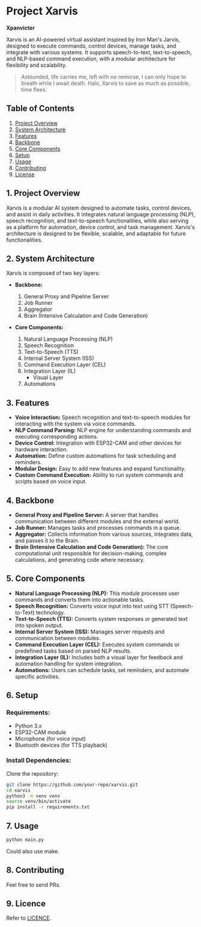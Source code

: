 # Project Xarvis
**Xpanvictor**

Xarvis is an AI-powered virtual assistant inspired by Iron Man's Jarvis, designed to execute commands, control devices, manage tasks, and integrate with various systems. It supports speech-to-text, text-to-speech, and NLP-based command execution, with a modular architecture for flexibility and scalability.

> Astounded, life carries me, left with no remorse, I can only hope to breath while I await death.
Halo, Xarvis to save as much as possible, time flees.


## Table of Contents
1. [Project Overview](#1-project-overview)
2. [System Architecture](#2-system-architecture)
3. [Features](#3-features)
4. [Backbone](#4-backbone)
5. [Core Components](#5-core-components)
6. [Setup](#6-setup)
7. [Usage](#7-usage)
8. [Contributing](#8-contributing)
9. [License](#9-license)

## 1. Project Overview

Xarvis is a modular AI system designed to automate tasks, control devices, and assist in daily activities. It integrates natural language processing (NLP), speech recognition, and text-to-speech functionalities, while also serving as a platform for automation, device control, and task management. Xarvis's architecture is designed to be flexible, scalable, and adaptable for future functionalities.

## 2. System Architecture

Xarvis is composed of two key layers:

- **Backbone:**
    1. General Proxy and Pipeline Server
    2. Job Runner
    3. Aggregator
    4. Brain (Intensive Calculation and Code Generation)

- **Core Components:**
    1. Natural Language Processing (NLP)
    2. Speech Recognition
    3. Text-to-Speech (TTS)
    4. Internal Server System (ISS)
    5. Command Execution Layer (CEL)
    6. Integration Layer (IL)
        - Visual Layer
    7. Automations

## 3. Features
- **Voice Interaction:** Speech recognition and text-to-speech modules for interacting with the system via voice commands.
- **NLP Command Parsing:** NLP engine for understanding commands and executing corresponding actions.
- **Device Control:** Integration with ESP32-CAM and other devices for hardware interaction.
- **Automation:** Define custom automations for task scheduling and reminders.
- **Modular Design:** Easy to add new features and expand functionality.
- **Custom Command Execution:** Ability to run system commands and scripts based on voice input.

## 4. Backbone

- **General Proxy and Pipeline Server:** A server that handles communication between different modules and the external world.
- **Job Runner:** Manages tasks and processes commands in a queue.
- **Aggregator:** Collects information from various sources, integrates data, and passes it to the Brain.
- **Brain (Intensive Calculation and Code Generation):** The core computational unit responsible for decision-making, complex calculations, and generating code where necessary.

## 5. Core Components

- **Natural Language Processing (NLP):** This module processes user commands and converts them into actionable tasks.
- **Speech Recognition:** Converts voice input into text using STT (Speech-to-Text) technology.
- **Text-to-Speech (TTS):** Converts system responses or generated text into spoken output.
- **Internal Server System (ISS):** Manages server requests and communication between modules.
- **Command Execution Layer (CEL):** Executes system commands or predefined tasks based on parsed NLP results.
- **Integration Layer (IL):** Includes both a visual layer for feedback and automation handling for system integration.
- **Automations:** Users can schedule tasks, set reminders, and automate specific activities.

## 6. Setup

### Requirements:
- Python 3.x
- ESP32-CAM module
- Microphone (for voice input)
- Bluetooth devices (for TTS playback)

### Install Dependencies:

Clone the repository:

```bash
git clone https://github.com/your-repo/xarvis.git
cd xarvis
python3 -m venv venv
source venv/bin/activate
pip install -r requirements.txt
```

## 7. Usage
```bash
python main.py
```
Could also use make.

## 8. Contributing
Feel free to send PRs.

## 9. Licence
Refer to [LICENCE](https://github.com/xpanvictor/xarvis/blob/master/LICENCE).

